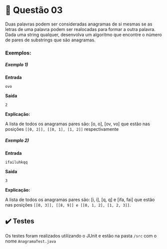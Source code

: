 # :orange_book: **Questão 03**

Duas palavras podem ser consideradas anagramas de si mesmas se as letras de uma palavra
podem ser realocadas para formar a outra palavra. Dada uma string qualquer, desenvolva um
algoritmo que encontre o número de pares de substrings que são anagramas.

### **Exemplos:**

##### **Exemplo 1)**

**Entrada**

`ovo`

**Saída**

`2`

**Explicação:**

A lista de todos os anagramas pares são: [o, o], [ov, vo] que estão nas posições `[[0, 2]], [[0, 1],
[1, 2]]` respectivamente

##### **Exemplo 2)**

**Entrada**

`ifailuhkqq`

**Saída**

`3`

**Explicação:**

A lista de todos os anagramas pares são: [i, i], [q, q] e [ifa, fai] que estão nas posições `[[0, 3]], [[8, 9]] e [[0, 1, 2], [1, 2, 3]]`.

## :heavy_check_mark: Testes

Os testes foram realizados utilizando o JUnit e estão na pasta `/src` com o nome `AnagramaTest.java`
